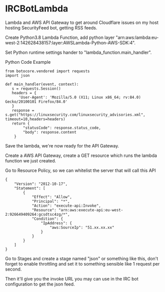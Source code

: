 # IRCBotLambda
Lambda and AWS API Gateway to get around Cloudflare issues on my host hosting SecurityFeed bot, getting RSS feeds.

Create Python3.8 Lambda Function, add python layer "arn:aws:lambda:eu-west-2:142628438157:layer:AWSLambda-Python-AWS-SDK:4".

Set Python runtime settings hander to "lambda_function.main_handler".

Python Code Example
```
from botocore.vendored import requests
import json

def main_handler(event, context):
   s = requests.Session() 
   headers = {
      'User-Agent': 'Mozilla/5.0 (X11; Linux x86_64; rv:84.0) Gecko/20100101 Firefox/84.0'
   }
   response = s.get("https://linuxsecurity.com/linuxsecurity_advisories.xml", timeout=10,headers=headers)
   return {
        "statusCode": response.status_code,
        "body": response.content
    }
```

Save the lambda, we're now ready for the API Gateway.

Create a AWS API Gateway, create a GET resource which runs the lambda function we just created.

Go to Resource Policy, so we can whitelist the server that will call this API
```
{
    "Version": "2012-10-17",
    "Statement": [
        {
            "Effect": "Allow",
            "Principal": "*",
            "Action": "execute-api:Invoke",
            "Resource": "arn:aws:execute-api:eu-west-2:926649409264:gcsdtsc4zg/*",
            "Condition": {
                "IpAddress": {
                    "aws:SourceIp": "51.xx.xx.xx"
                }
            }
        }
    ]
}
```

Go to Stages and create a stage named "json" or something like this, don't forget to enable throttling and set it to something sensible like 1 request per second.

Then it'll give you the invoke URL you may can use in the IRC bot configuration to get the json feed.
